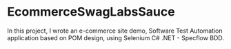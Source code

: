 # EcommerceSwagLabsSauce
In this project, I wrote an e-commerce site demo, Software Test Automation application based on POM design, using Selenium C# .NET - Specflow BDD.
